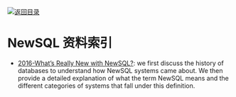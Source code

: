 [![返回目录](https://parg.co/UGo)](https://github.com/wxyyxc1992/Awesome-Reference)

# NewSQL 资料索引

* [2016-What’s Really New with NewSQL?](http://db.cs.cmu.edu/papers/2016/pavlo-newsql-sigmodrec2016.pdf): we first discuss the history of databases to understand how NewSQL systems came about. We then provide a detailed explanation of what the term NewSQL means and the different categories of systems that fall under this definition.
